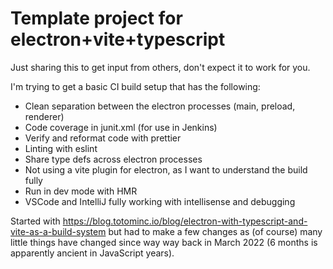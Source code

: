 # Template project for electron+vite+typescript

Just sharing this to get input from others, don't expect it to work for you.

I'm trying to get a basic CI build setup that has the following:

- Clean separation between the electron processes (main, preload, renderer)
- Code coverage in junit.xml (for use in Jenkins)
- Verify and reformat code with prettier
- Linting with eslint
- Share type defs across electron processes
- Not using a vite plugin for electron, as I want to understand the build fully
- Run in dev mode with HMR
- VSCode and IntelliJ fully working with intellisense and debugging

Started with https://blog.totominc.io/blog/electron-with-typescript-and-vite-as-a-build-system but had to make a few changes as (of course) many little things have changed since way way back in March 2022 (6 months is apparently ancient in JavaScript years).

